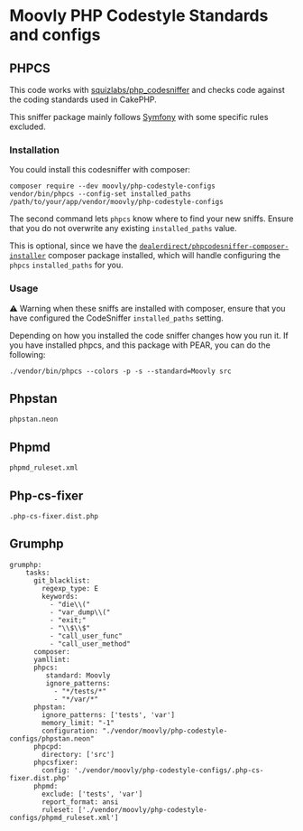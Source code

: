 # Moovly PHP Codestyle Standards and configs

## PHPCS

This code works with [squizlabs/php_codesniffer](https://github.com/squizlabs/PHP_CodeSniffer)
and checks code against the coding standards used in CakePHP.

This sniffer package mainly follows [Symfony](https://symfony.com/doc/current/contributing/code/standards.html) with some
specific rules excluded.

### Installation

You could install this codesniffer with composer:

	composer require --dev moovly/php-codestyle-configs
	vendor/bin/phpcs --config-set installed_paths /path/to/your/app/vendor/moovly/php-codestyle-configs

The second command lets `phpcs` know where to find your new sniffs. Ensure that
you do not overwrite any existing `installed_paths` value.

This is optional, since we have the [`dealerdirect/phpcodesniffer-composer-installer`](https://github.com/Dealerdirect/phpcodesniffer-composer-installer)
composer package installed, which will handle configuring the `phpcs` `installed_paths` for you.

### Usage

:warning: Warning when these sniffs are installed with composer, ensure that
you have configured the CodeSniffer `installed_paths` setting.

Depending on how you installed the code sniffer changes how you run it. If you have
installed phpcs, and this package with PEAR, you can do the following:

	./vendor/bin/phpcs --colors -p -s --standard=Moovly src

## Phpstan

    phpstan.neon

## Phpmd

    phpmd_ruleset.xml

## Php-cs-fixer

    .php-cs-fixer.dist.php

## Grumphp

```
grumphp:
    tasks:
      git_blacklist:
        regexp_type: E
        keywords:
          - "die\\("
          - "var_dump\\("
          - "exit;"
          - "\\$\\$"
          - "call_user_func"
          - "call_user_method"
      composer:
      yamllint:
      phpcs:
         standard: Moovly
         ignore_patterns:
           - "*/tests/*"
           - "*/var/*"
      phpstan:
        ignore_patterns: ['tests', 'var']
        memory_limit: "-1"
        configuration: "./vendor/moovly/php-codestyle-configs/phpstan.neon"
      phpcpd:
        directory: ['src']
      phpcsfixer:
        config: './vendor/moovly/php-codestyle-configs/.php-cs-fixer.dist.php'
      phpmd:
        exclude: ['tests', 'var']
        report_format: ansi
        ruleset: ['./vendor/moovly/php-codestyle-configs/phpmd_ruleset.xml']
```
